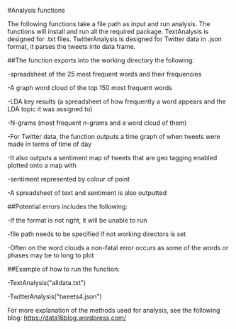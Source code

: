 #Analysis functions

The following functions take a file path as input and run analysis.
The functions will install and run all the required package.
TextAnalysis is designed for .txt files.
TwitterAnalysis is designed for Twitter data in .json format, it parses the tweets into data frame.  


##The function exports into the working directory the following:

-spreadsheet of the 25 most frequent words and their frequencies

-A graph word cloud of the top 150 most frequent words

-LDA key results (a spreadsheet of how frequently a word appears and the LDA topic it was assigned to)

-N-grams (most frequent n-grams and a word cloud of them)

-For Twitter data, the function outputs a time graph of when tweets were made in terms of time of day

-It also outputs a sentiment map of tweets that are geo tagging enabled plotted onto a map with 

-sentiment represented by colour of point

-A spreadsheet of text and sentiment is also outputted 


##Potential errors includes the following:

-If the format is not right, it will be unable to run

-file path needs to be specified if not working directors is set

-Often on the word clouds a non-fatal error occurs as some of the words or phases may be to long to plot


##Example of how to run the function:

-TextAnalysis("alldata.txt")

-TwitterAnalysis("tweets4.json")


For more explanation of the methods used for analysis, see the following blog: https://data16blog.wordpress.com/

